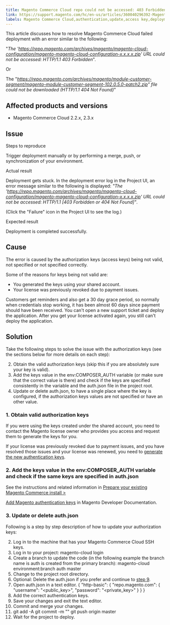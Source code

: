 ```yaml
---
title: Magento Commerce Cloud repo could not be accessed: 403 Forbidden or 404 Not Found error when deploying
link: https://support.magento.com/hc/en-us/articles/360040296392-Magento-Commerce-Cloud-repo-could-not-be-accessed-403-Forbidden-or-404-Not-Found-error-when-deploying
labels: Magento Commerce Cloud,authentication,update,access key,deployment error,URL could not be accessed: HTTP/1.1 403 Forbidden,2.3.x,2.2.x,how to
---
```


This article discusses how to resolve Magento Commerce Cloud failed deployment with an error similar to the following:  
  
"*The 'https://repo.magento.com/archives/magento/magento-cloud-configuration/magento-magento-cloud-configuration-x.x.x.x.zip' URL could not be accessed: HTTP/1.1 403 Forbidden*".  
  
Or  
  
The "*https://repo.magento.com/archives/magento/module-customer-segment/magento-module-customer-segment-102.0.5.0-patch2.zip" file could not be downloaded (HTTP/1.1 404 Not Found)*"

 Affected products and versions
------------------------------

 
 * Magento Commerce Cloud 2.2.x, 2.3.x
 
 Issue
-----

 Steps to reproduce

 Trigger deployment manually or by performing a merge, push, or synchronization of your environment.

 Actual result

 Deployment gets stuck. In the deployment error log in the Project UI, an error message similar to the following is displayed: *"The 'https://repo.magento.com/archives/magento/magento-cloud-configuration/magento-magento-cloud-configuration-x.x.x.x.zip' URL could not be accessed: HTTP/1.1 [403 Forbidden or 404 Not Found]"*. 

 (Click the "Failure" icon in the Project UI to see the log.)

 Expected result

 Deployment is completed successfully.

 Cause
-----

 The error is caused by the authorization keys (access keys) being not valid, not specified or not specified correctly.

 Some of the reasons for keys being not valid are:

 
 * You generated the keys using your shared account.
 * Your license was previously revoked due to payment issues.
 
 Customers get reminders and also get a 30 day grace period, so normally when credentials stop working, it has been almost 60 days since payment should have been received. You can't open a new support ticket and deploy the application. After you get your license activated again, you still can't deploy the application.

 Solution
--------

 Take the following steps to solve the issue with the authorization keys (see the sections below for more details on each step):

 
 2. Obtain the valid authorization keys (skip this if you are absolutely sure your key is valid).
 4. Add the keys value in the env:COMPOSER\_AUTH variable (or make sure that the correct value is there) and check if the keys are specified consistently in the variable and the auth.json file in the project root. 
 6. Update or delete auth.json, to have a single place where the key is configured, if the authorization keys values are not specified or have an other value.
 
 ### 1. Obtain valid authorization keys

 If you were using the keys created under the shared account, you need to contact the Magento license owner who provides you access and request them to generate the keys for you.

 If your license was previously revoked due to payment issues, and you have resolved those issues and your license was renewed, you need to [generate the new authentication keys](https://devdocs.magento.com/guides/v2.3/install-gde/prereq/connect-auth.html). 

 ### 2. Add the keys value in the env:COMPOSER\_AUTH variable and check if the same keys are specified in auth.json

 See the instructions and related information in [Prepare your existing Magento Commerce install >](https://devdocs.magento.com/cloud/setup/first-time-setup-import-prepare.html#auth-json) 

 [Add Magento authentication keys](https://devdocs.magento.com/cloud/setup/first-time-setup-import-prepare.html#auth-json) in Magento Developer Documentation.

 ### 3. Update or delete auth.json

 Following is a step by step description of how to update your authorization keys: 

 
 2. Log in to the machine that has your Magento Commerce Cloud SSH keys.
 4. Log in to your project: magento-cloud login 
 6. Create a branch to update the code (in the following example the branch name is auth is created from the primary branch): magento-cloud environment:branch auth master 
 8. Change to the project root directory.
 10. Optional: Delete the auth.json if you prefer and continue to [step 9](#step9).
 12. Open auth.json in a text editor.  { "http-basic": { "repo.magento.com": { "username": "<public\_key>", "password": "<private\_key>" } } } 
 14. Add the correct authentication keys.
 16. Save your changes and exit the text editor.
 18. Commit and merge your changes.
 20.  git add -A git commit -m "<message>" git push origin master 
 22. Wait for the project to deploy.
 
  

